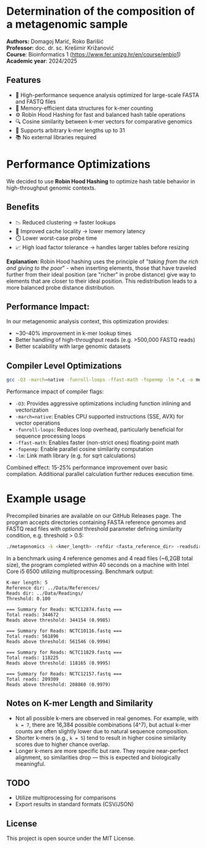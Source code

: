 # Determination of the composition of a metagenomic sample

**Authors:** Domagoj Marić, Roko Barišić  
**Professor:** doc. dr. sc. Krešimir Križanović  
**Course**: Bioinformatics 1 (https://www.fer.unizg.hr/en/course/enbio1)  
**Academic year**: 2024/2025

## Features

- 🚀 High-performance sequence analysis optimized for large-scale FASTA and FASTQ files
- 🧠 Memory-efficient data structures for k-mer counting
- ⚙️ Robin Hood Hashing for fast and balanced hash table operations
- 🔍 Cosine similarity between k-mer vectors for comparative genomics
- 🧬 Supports arbitrary k-mer lengths up to 31
- 📚 No external libraries required


# Performance Optimizations

We decided to use **Robin Hood Hashing** to optimize hash table behavior in 
high-throughput genomic contexts.

## Benefits

- 📉 Reduced clustering → faster lookups
- 🧠 Improved cache locality → lower memory latency
- ⏱️ Lower worst-case probe time
- 📈 High load factor tolerance → handles larger tables before resizing

**Explanation**: Robin Hood hashing uses the principle of "*taking from the rich and giving to the poor*" - when inserting elements, those that have traveled further from their ideal position (are "richer" in probe distance) give way to elements that are closer to their ideal position. This redistribution leads to a more balanced probe distance distribution.

## Performance Impact:
In our metagenomic analysis context, this optimization provides:

- ~30-40% improvement in k-mer lookup times
- Better handling of high-throughput reads (e.g. >500,000 FASTQ reads)
- Better scalability with large genomic datasets

## Compiler Level Optimizations

``` bash
gcc -O3 -march=native -funroll-loops -ffast-math -fopenmp -lm *.c -o metagenomics
```

Performance impact of compiler flags:

- `-O3`: Provides aggressive optimizations including function inlining and vectorization
- `-march=native`: Enables CPU supported instructions (SSE, AVX) for vector operations
- `-funroll-loops`: Reduces loop overhead, particularly beneficial for sequence processing loops
- `-ffast-math`: Enables faster (non-strict ones) floating-point math
- `-fopenmp`: Enable parallel cosine similarity computation
- `-lm`: Link math library (e.g. for sqrt calculations)

Combined effect: 15-25% performance improvement over basic compilation. Additional parallel
calculation further reduces execution time.

# Example usage

Precompiled binaries are available on our GitHub Releases page.
The program accepts directories containing FASTA reference genomes and FASTQ read files
with *optional* threshold parameter defining similarity condition, e.g. threshold  > 0.5:

```bash
./metagenomics -k <kmer_length> -refdir <fasta_reference_dir> -readsdir <fastq_reads_dir> [-t <threshold>]
```

In a benchmark using 4 reference genomes and 4 read files (~6,2GB total size), the
program completed within 40 seconds on a machine with Intel Core i5 6500 utilizing 
multiprocessing. Benchmark output:

```
K-mer length: 5
Reference dir: ../Data/References/
Reads dir: ../Data/Readings/
Threshold: 0.100

=== Summary for Reads: NCTC12874.fastq ===
Total reads: 344672
Reads above threshold: 344154 (0.9985)

=== Summary for Reads: NCTC10116.fastq ===
Total reads: 561896
Reads above threshold: 561546 (0.9994)

=== Summary for Reads: NCTC11829.fastq ===
Total reads: 118225
Reads above threshold: 118165 (0.9995)

=== Summary for Reads: NCTC12157.fastq ===
Total reads: 209309
Reads above threshold: 208860 (0.9979)
```

## Notes on K-mer Length and Similarity

- Not all possible k-mers are observed in real genomes. For example, with `k = 7`, there are 16,384 possible
combinations (4^7), but actual k-mer counts are often slightly lower due to natural sequence composition.
- Shorter k-mers (e.g., `k = 5`) tend to result in higher cosine similarity scores due to higher chance overlap.
- Longer k-mers are more specific but rare. They require near-perfect alignment, so similarities drop — this
is expected and biologically meaningful.

## TODO
- Utilize multiprocessing for comparisons
- Export results in standard formats (CSV/JSON)

## License
This project is open source under the MIT License.
